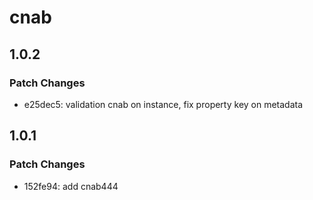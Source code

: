 # cnab

## 1.0.2

### Patch Changes

- e25dec5: validation cnab on instance, fix property key on metadata

## 1.0.1

### Patch Changes

- 152fe94: add cnab444
